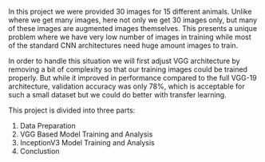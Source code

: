 In this project we were provided 30 images for 15 different animals. Unlike where we get many images, here not only we get 30 images only, but many of these images are augmented images themselves. This presents a unique problem where we have very low number of images in training while most of the standard CNN architectures need huge amount images to train.

In order to handle this situation we will first adjust VGG architecture by removing a bit of complexity so that our training images could be trained properly. But while it improved in performance compared to the full VGG-19 architecture, validation accuracy was only 78%, which is acceptable for such a small dataset but we could do better with transfer learning.

This project is divided into three parts:
1. Data Preparation
2. VGG Based Model Training and Analysis
3. InceptionV3 Model Training and Analysis
4. Conclustion
